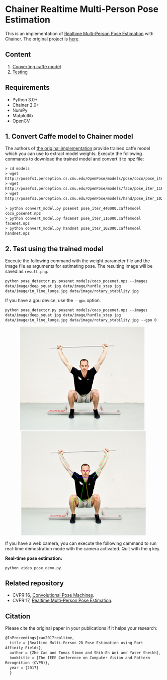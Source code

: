 # Chainer Realtime Multi-Person Pose Estimation

This is an implementation of [Realtime Multi-Person Pose Estimation](https://arxiv.org/abs/1611.08050) with Chainer.
The original project is <a href="https://github.com/ZheC/Realtime_Multi-Person_Pose_Estimation">here</a>.

## Content
1. [Converting caffe model](#convert-caffe-model-to-chainer-model)
2. [Testing](#test-using-the-trained-model)

## Requirements

- Python 3.0+
- Chainer 2.0+
- NumPy
- Matplotlib
- OpenCV

## 1. Convert Caffe model to Chainer model
The authors of [the original implementation](https://github.com/ZheC/Realtime_Multi-Person_Pose_Estimation) provide trained caffe model
which you can use to extract model weights.
Execute the following commands to download the trained model and convert it to npz file:

```
> cd models
> wget http://posefs1.perception.cs.cmu.edu/OpenPose/models/pose/coco/pose_iter_440000.caffemodel
> wget http://posefs1.perception.cs.cmu.edu/OpenPose/models/face/pose_iter_116000.caffemodel
> wget http://posefs1.perception.cs.cmu.edu/OpenPose/models/hand/pose_iter_102000.caffemodel

> python convert_model.py posenet pose_iter_440000.caffemodel coco_posenet.npz
> python convert_model.py facenet pose_iter_116000.caffemodel facenet.npz
> python convert_model.py handnet pose_iter_102000.caffemodel handnet.npz
```

## 2. Test using the trained model
Execute the following command with the weight parameter file and the image file as arguments for estimating pose.
The resulting image will be saved as `result.png`.

```
python pose_detector.py posenet models/coco_posenet.npz --images data/image/deep_squat.jpg data/image/hurdle_step.jpg data/image/in_line_lunge.jpg data/image/rotary_stability.jpg
```


If you have a gpu device, use the `--gpu` option.

```
python pose_detector.py posenet models/coco_posenet.npz --images data/image/deep_squat.jpg data/image/hurdle_step.jpg data/image/in_line_lunge.jpg data/image/rotary_stability.jpg --gpu 0
```

<div align="center">
<img src="data/image/deep_squat.jpg" width="400">
&nbsp;
<img src="data/image_result/deep_squat_result.png" width="400">
</div>




If you have a web camera, you can execute the following cammand to run real-time demostration mode with the camera activated. Quit with the `q` key.

<b>Real-time pose estimation:</b>

```
python video_pose_demo.py
```

## Related repository
- CVPR'16, [Convolutional Pose Machines](https://github.com/shihenw/convolutional-pose-machines-release).
- CVPR'17, [Realtime Multi-Person Pose Estimation](https://github.com/ZheC/Realtime_Multi-Person_Pose_Estimation).


## Citation
Please cite the original paper in your publications if it helps your research:    

    @InProceedings{cao2017realtime,
      title = {Realtime Multi-Person 2D Pose Estimation using Part Affinity Fields},
      author = {Zhe Cao and Tomas Simon and Shih-En Wei and Yaser Sheikh},
      booktitle = {The IEEE Conference on Computer Vision and Pattern Recognition (CVPR)},
      year = {2017}
      }
